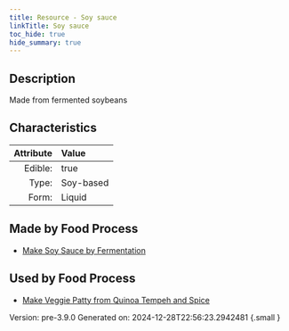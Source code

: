 ```yaml
---
title: Resource - Soy sauce
linkTitle: Soy sauce
toc_hide: true
hide_summary: true
---
```


## Description
Made from fermented soybeans

## Characteristics

| Attribute      | Value |
|--------:|:------|
|Edible:|true|
|Type:|Soy-based|
|Form:|Liquid|
 



## Made by Food Process

- [Make Soy Sauce by Fermentation](/docs/definitions/food/make-soy-sauce-by-fermentation)

    
## Used by Food Process

- [Make Veggie Patty from Quinoa Tempeh and Spice](/docs/definitions/food/make-veggie-patty-from-quinoa-tempeh-and-spice)


Version: pre-3.9.0 Generated on: 2024-12-28T22:56:23.2942481
{.small }

